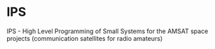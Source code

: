 # IPS
IPS - High Level Programming of Small Systems for the AMSAT space projects (communication satellites for radio amateurs)
